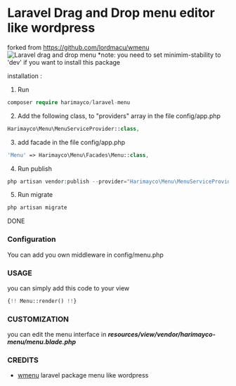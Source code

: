 # Laravel Drag and Drop menu editor like wordpress

forked from https://github.com/lordmacu/wmenu
![Laravel drag and drop menu](https://s28.postimg.org/pfxhnqcgd/screenshot_20170811_150313.png)
*note: you need to set minimim-stability to 'dev' if you want to install this package

installation :
1. Run
```php
composer require harimayco/laravel-menu
```
2. Add the following class, to "providers" array in the file config/app.php
```php
Harimayco\Menu\MenuServiceProvider::class,
```
3. add facade in the file config/app.php
```php
'Menu' => Harimayco\Menu\Facades\Menu::class,
```
4. Run publish
```php
php artisan vendor:publish --provider="Harimayco\Menu\MenuServiceProvider"
```
5. Run migrate
 ```php
 php artisan migrate
 ```
 
 DONE
 
### Configuration
You can add you own middleware in config/menu.php

### USAGE
you can simply add this code to your view
```php
{!! Menu::render() !!}
```

### CUSTOMIZATION
you can edit the menu interface in ***resources/view/vendor/harimayco-menu/menu.blade.php***

### CREDITS

 * [wmenu](https://github.com/lordmacu/wmenu) laravel package menu like wordpress

